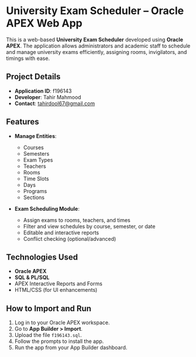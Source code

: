 # University Exam Scheduler – Oracle APEX Web App

This is a web-based **University Exam Scheduler** developed using **Oracle APEX**. The application allows administrators and academic staff to schedule and manage university exams efficiently, assigning rooms, invigilators, and timings with ease.

## Project Details

- **Application ID**: f196143  
- **Developer**: Tahir Mahmood  
- **Contact**: tahirdool67@gmail.com

## Features

- **Manage Entities**:
  - Courses
  - Semesters
  - Exam Types
  - Teachers
  - Rooms
  - Time Slots
  - Days
  - Programs
  - Sections

- **Exam Scheduling Module**:
  - Assign exams to rooms, teachers, and times
  - Filter and view schedules by course, semester, or date
  - Editable and interactive reports
  - Conflict checking (optional/advanced)

## Technologies Used

- **Oracle APEX**
- **SQL & PL/SQL**
- APEX Interactive Reports and Forms
- HTML/CSS (for UI enhancements)

## How to Import and Run

1. Log in to your Oracle APEX workspace.
2. Go to **App Builder > Import**.
3. Upload the file `f196143.sql`.
4. Follow the prompts to install the app.
5. Run the app from your App Builder dashboard.
